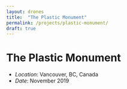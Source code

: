 ```yaml
---
layout: drones
title:  "The Plastic Monument"
permalink: /projects/plastic-monument/
draft: true
---
```


# The Plastic Monument

- *Location*: Vancouver, BC, Canada
- *Date*: November 2019




